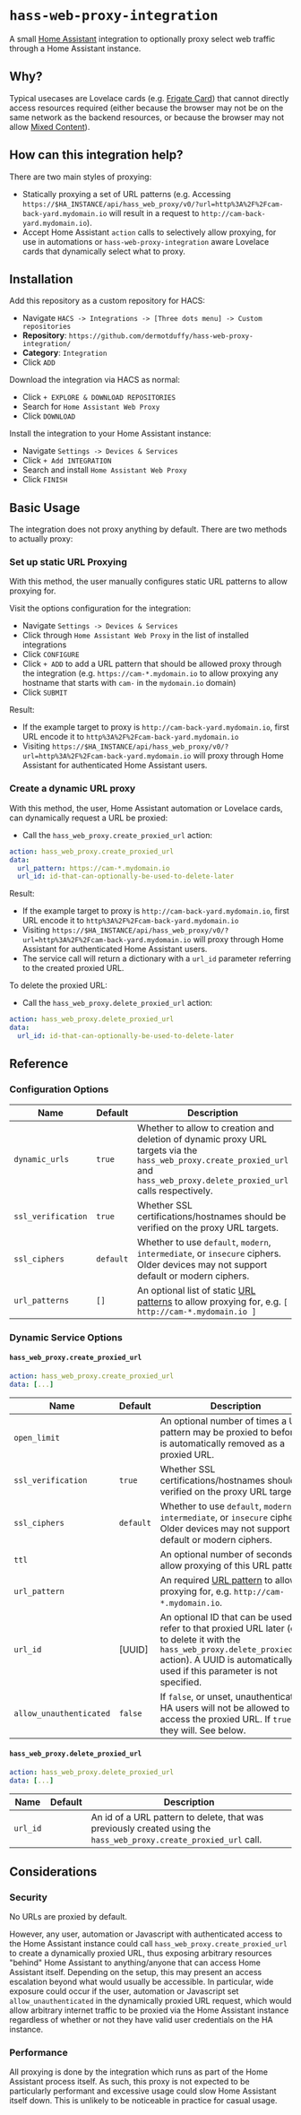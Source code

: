 # `hass-web-proxy-integration`

A small [Home Assistant](https://www.home-assistant.io/) integration to
optionally proxy select web traffic through a Home Assistant instance.

## Why?

Typical usecases are Lovelace cards (e.g. [Frigate
Card](https://github.com/dermotduffy/frigate-hass-card)) that cannot directly
access resources required (either because the browser may not be on the same
network as the backend resources, or because the browser may not allow [Mixed
Content](https://developer.mozilla.org/en-US/docs/Web/Security/Mixed_content)).

## How can this integration help?

There are two main styles of proxying:

- Statically proxying a set of URL patterns (e.g. Accessing `https://$HA_INSTANCE/api/hass_web_proxy/v0/?url=http%3A%2F%2Fcam-back-yard.mydomain.io` will result in a request to `http://cam-back-yard.mydomain.io`).
- Accept Home Assistant `action` calls to selectively allow proxying, for use in automations or `hass-web-proxy-integration` aware Lovelace cards that dynamically select what to proxy.

## Installation

Add this repository as a custom repository for HACS:

- Navigate `HACS -> Integrations -> [Three dots menu] -> Custom repositories`
- **Repository**: `https://github.com/dermotduffy/hass-web-proxy-integration/`
- **Category**: `Integration`
- Click `ADD`

Download the integration via HACS as normal:

- Click `+ EXPLORE & DOWNLOAD REPOSITORIES`
- Search for `Home Assistant Web Proxy`
- Click `DOWNLOAD`

Install the integration to your Home Assistant instance:

- Navigate `Settings -> Devices & Services`
- Click `+ Add INTEGRATION`
- Search and install `Home Assistant Web Proxy`
- Click `FINISH`

## Basic Usage

The integration does not proxy anything by default. There are two methods to actually
proxy:

### Set up static URL Proxying

With this method, the user manually configures static URL patterns to allow proxying for.

Visit the options configuration for the integration:

- Navigate `Settings -> Devices & Services`
- Click through `Home Assistant Web Proxy` in the list of installed integrations
- Click `CONFIGURE`
- Click `+ ADD` to add a URL pattern that should be allowed proxy through the integration
  (e.g. `https://cam-*.mydomain.io` to allow proxying any hostname that starts with
  `cam-` in the `mydomain.io` domain)
- Click `SUBMIT`

Result:

- If the example target to proxy is `http://cam-back-yard.mydomain.io`, first URL encode
  it to `http%3A%2F%2Fcam-back-yard.mydomain.io`
- Visiting
  `https://$HA_INSTANCE/api/hass_web_proxy/v0/?url=http%3A%2F%2Fcam-back-yard.mydomain.io`
  will proxy through Home Assistant for authenticated Home Assistant users.

### Create a dynamic URL proxy

With this method, the user, Home Assistant automation or Lovelace cards, can dynamically
request a URL be proxied:

- Call the `hass_web_proxy.create_proxied_url` action:

```yaml
action: hass_web_proxy.create_proxied_url
data:
  url_pattern: https://cam-*.mydomain.io
  url_id: id-that-can-optionally-be-used-to-delete-later
```

Result:

- If the example target to proxy is `http://cam-back-yard.mydomain.io`, first URL encode
  it to `http%3A%2F%2Fcam-back-yard.mydomain.io`
- Visiting
  `https://$HA_INSTANCE/api/hass_web_proxy/v0/?url=http%3A%2F%2Fcam-back-yard.mydomain.io`
  will proxy through Home Assistant for authenticated Home Assistant users.
- The service call will return a dictionary with a `url_id` parameter referring
  to the created proxied URL.

To delete the proxied URL:

- Call the `hass_web_proxy.delete_proxied_url` action:

```yaml
action: hass_web_proxy.delete_proxied_url
data:
  url_id: id-that-can-optionally-be-used-to-delete-later
```

## Reference

### Configuration Options

| Name               | Default   | Description                                                                                                                                                                    |
| ------------------ | --------- | ------------------------------------------------------------------------------------------------------------------------------------------------------------------------------ |
| `dynamic_urls`     | `true`    | Whether to allow to creation and deletion of dynamic proxy URL targets via the `hass_web_proxy.create_proxied_url` and `hass_web_proxy.delete_proxied_url` calls respectively. |
| `ssl_verification` | `true`    | Whether SSL certifications/hostnames should be verified on the proxy URL targets.                                                                                              |
| `ssl_ciphers`      | `default` | Whether to use `default`, `modern`, `intermediate`, or `insecure` ciphers. Older devices may not support default or modern ciphers.                                            |
| `url_patterns`     | `[]`      | An optional list of static [URL patterns](https://github.com/jessepollak/urlmatch) to allow proxying for, e.g. `[ http://cam-*.mydomain.io ]`                                  |

### Dynamic Service Options

#### `hass_web_proxy.create_proxied_url`

```yaml
action: hass_web_proxy.create_proxied_url
data: [...]
```

| Name                    | Default   | Description                                                                                                                                                                                                  |
| ----------------------- | --------- | ------------------------------------------------------------------------------------------------------------------------------------------------------------------------------------------------------------ |
| `open_limit`            |           | An optional number of times a URL pattern may be proxied to before it is automatically removed as a proxied URL.                                                                                             |
| `ssl_verification`      | `true`    | Whether SSL certifications/hostnames should be verified on the proxy URL targets.                                                                                                                            |
| `ssl_ciphers`           | `default` | Whether to use `default`, `modern`, `intermediate`, or `insecure` ciphers. Older devices may not support default or modern ciphers.                                                                          |
| `ttl`                   |           | An optional number of seconds to allow proxying of this URL pattern.                                                                                                                                         |
| `url_pattern`           |           | An required [URL pattern](https://github.com/jessepollak/urlmatch) to allow proxying for, e.g. `http://cam-*.mydomain.io`.                                                                                   |
| `url_id`                | [UUID]    | An optional ID that can be used to refer to that proxied URL later (e.g. to delete it with the `hass_web_proxy.delete_proxied_url` action). A UUID is automatically used if this parameter is not specified. |
| `allow_unauthenticated` | `false`   | If `false`, or unset, unauthenticated HA users will not be allowed to access the proxied URL. If `true`, they will. See below.                                                                               |

#### `hass_web_proxy.delete_proxied_url`

```yaml
action: hass_web_proxy.delete_proxied_url
data: [...]
```

| Name     | Default | Description                                                                                                       |
| -------- | ------- | ----------------------------------------------------------------------------------------------------------------- |
| `url_id` |         | An id of a URL pattern to delete, that was previously created using the `hass_web_proxy.create_proxied_url` call. |

## Considerations

### Security

No URLs are proxied by default.

However, any user, automation or Javascript with authenticated access to the
Home Assistant instance could call `hass_web_proxy.create_proxied_url` to create
a dynamically proxied URL, thus exposing arbitrary resources "behind" Home
Assistant to anything/anyone that can access Home Assistant itself.
Depending on the setup, this may present an access escalation beyond what would
usually be accessible. In particular, wide exposure could occur if the user,
automation or Javascript set `allow_unauthenticated` in the dynamically proxied
URL request, which would allow arbitrary internet traffic to be proxied via the
Home Assistant instance regardless of whether or not they have valid user
credentials on the HA instance.

### Performance

All proxying is done by the integration which runs as part of the Home Assistant
process itself. As such, this proxy is not expected to be particularly
performant and excessive usage could slow Home Assistant itself down. This is
unlikely to be noticeable in practice for casual usage.
